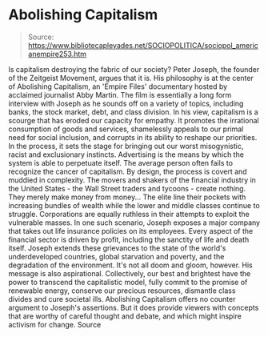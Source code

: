 # Abolishing Capitalism

> Source: https://www.bibliotecapleyades.net/SOCIOPOLITICA/sociopol_americanempire253.htm

Is capitalism
destroying the fabric of our society?
Peter Joseph,
the founder of
the Zeitgeist Movement, argues
that it is. His philosophy is at the center of Abolishing
Capitalism, an 'Empire Files' documentary hosted by
acclaimed journalist Abby Martin.
The film is essentially a long form interview with Joseph as he
sounds off on a variety of topics, including banks, the stock
market, debt, and class division.
In his view,
capitalism is a scourge that has eroded our capacity for
empathy.
It promotes the irrational consumption of goods and
services, shamelessly appeals to our primal need for social
inclusion, and corrupts in its ability to reshape our
priorities.
In the process, it
sets the stage for bringing out our worst misogynistic, racist
and exclusionary instincts. Advertising is the means by which
the system is able to perpetuate itself.
The average person often fails to recognize the cancer of
capitalism.
By design, the
process is covert and muddied in complexity. The movers and
shakers of the financial industry in the United States - the
Wall Street traders and tycoons - create nothing. They merely
make money from money...
The elite line their
pockets with increasing bundles of wealth while the lower and
middle classes continue to struggle. Corporations are
equally ruthless in their attempts to exploit the vulnerable
masses.
In one such scenario, Joseph exposes a major company
that takes out life insurance policies on its employees.
Every aspect of the
financial sector is driven by profit, including the sanctity of
life and death itself.
Joseph extends these grievances to the state of the world's
underdeveloped countries, global starvation and poverty, and the
degradation of the environment.
It's not all doom and gloom, however. His message is also
aspirational.
Collectively, our
best and brightest have the power to transcend the capitalistic
model, fully commit to the promise of renewable energy, conserve
our precious resources, dismantle class divides and cure
societal ills.
Abolishing Capitalism offers no counter argument to Joseph's
assertions.
But it does provide
viewers with concepts that are worthy of careful thought and
debate, and which might inspire activism for change.
Source
